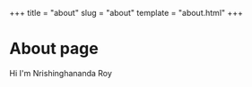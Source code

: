 +++
title = "about"
slug = "about"
template = "about.html"
+++

# About page

Hi I'm Nrishinghananda Roy
